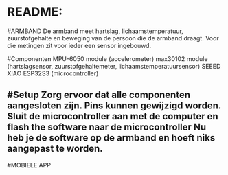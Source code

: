 # README:

#ARMBAND
De armband meet hartslag, lichaamstemperatuur, zuurstofgehalte en beweging van de persoon die
de armband draagt. Voor die metingen zit voor ieder een sensor ingebouwd.

#Componenten
MPU-6050 module (accelerometer)
max30102 module (hartslagsensor, zuurstofgehaltemeter, lichaamstemperatuursensor)
SEEED XIAO ESP32S3 (microcontroller)

#Setup
Zorg ervoor dat alle componenten aangesloten zijn. Pins kunnen gewijzigd worden.
Sluit de microcontroller aan met de computer en flash the software naar de microcontroller
Nu heb je de software op de armband en hoeft niks aangepast te worden.
--------------------------------------------------------------
#MOBIELE APP
